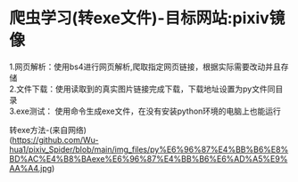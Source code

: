 # 爬虫学习(转exe文件)-目标网站:pixiv镜像
1.网页解析：使用bs4进行网页解析,爬取指定网页链接，根据实际需要改动并且存储  
2.文件下载：使用读取到的真实图片链接完成下载，下载地址设置为py文件同目录  
3.exe测试： 使用命令生成exe文件，在没有安装python环境的电脑上也能运行  
  
转exe方法-(来自网络)  
(https://github.com/Wu-hua1/pixiv_Spider/blob/main/img_files/py%E6%96%87%E4%BB%B6%E8%BD%AC%E4%B8%BAexe%E6%96%87%E4%BB%B6%E6%AD%A5%E9%AA%A4.jpg)
